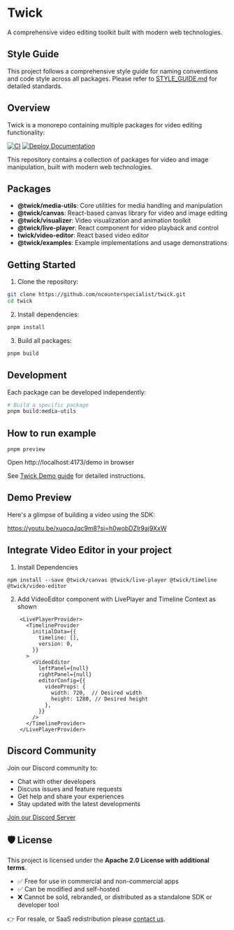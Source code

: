 # Twick

A comprehensive video editing toolkit built with modern web technologies.

## Style Guide

This project follows a comprehensive style guide for naming conventions and code style across all packages. Please refer to [STYLE_GUIDE.md](./STYLE_GUIDE.md) for detailed standards.

## Overview

Twick is a monorepo containing multiple packages for video editing functionality:

[![CI](https://github.com/ncounterspecialist/twick/actions/workflows/ci.yml/badge.svg)](https://github.com/ncounterspecialist/twick/actions/workflows/ci.yml)
[![Deploy Documentation](https://github.com/ncounterspecialist/twick/actions/workflows/deploy-docs.yml/badge.svg?branch=main)](https://github.com/ncounterspecialist/twick/actions/workflows/deploy-docs.yml)

This repository contains a collection of packages for video and image manipulation, built with modern web technologies.

## Packages

- **@twick/media-utils**: Core utilities for media handling and manipulation
- **@twick/canvas**: React-based canvas library for video and image editing
- **@twick/visualizer**: Video visualization and animation toolkit
- **@twick/live-player**: React component for video playback and control
- **twick/video-editor**: React based video editor
- **@twick/examples**: Example implementations and usage demonstrations

## Getting Started

1. Clone the repository:
```bash
git clone https://github.com/ncounterspecialist/twick.git
cd twick
```

2. Install dependencies:
```bash
pnpm install
```

3. Build all packages:
```bash
pnpm build
```

## Development

Each package can be developed independently:

```bash
# Build a specific package
pnpm build:media-utils
```

## How to run example

```
pnpm preview
```

Open http://localhost:4173/demo in browser

See [Twick Demo guide](https://ncounterspecialist.github.io/twick/docs/in-action) for detailed instructions.

## Demo Preview

Here's a glimpse of building a video using the SDK:

https://youtu.be/xuocqJqc9m8?si=h0wobDZlr9aj9XxW


## Integrate Video Editor in your project 

1. Install Dependencies 

```
npm install --save @twick/canvas @twick/live-player @twick/timeline  @twick/video-editor
```

2. Add VideoEditor component with LivePlayer and Timeline Context as shown
```
    <LivePlayerProvider>
      <TimelineProvider
        initialData={{
          timeline: [],
          version: 0,
        }}
      >
        <VideoEditor
          leftPanel={null}
          rightPanel={null}
          editorConfig={{
            videoProps: {
              width: 720,  // Desired width
              height: 1280, // Desired height
            },
          }}
        />
      </TimelineProvider>
    </LivePlayerProvider>
```

## Discord Community

Join our Discord community to:
- Chat with other developers
- Discuss issues and feature requests
- Get help and share your experiences
- Stay updated with the latest developments

[Join our Discord Server](https://discord.gg/u7useVAY)

## 🛡 License

This project is licensed under the **Apache 2.0 License with additional terms**.

- ✅ Free for use in commercial and non-commercial apps
- ✅ Can be modified and self-hosted
- ❌ Cannot be sold, rebranded, or distributed as a standalone SDK or developer tool

👉 For resale, or SaaS redistribution please [contact us](mailto:contact@kifferai.com).

